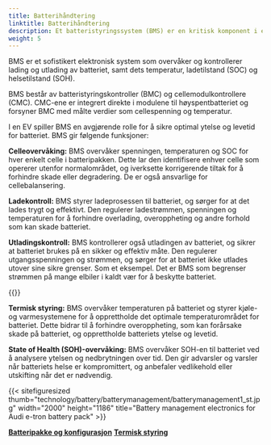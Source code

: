 ```yaml
---
title: Batterihåndtering
linktitle: Batterihåndtering
description: Et batteristyringssystem (BMS) er en kritisk komponent i et elektrisk kjøretøy (EV) som er ansvarlig for å administrere ytelsen, helsen og sikkerheten til batteriet.
weight: 5
---
```

<!-- markdownlint-disable MD033 -->
BMS er et sofistikert elektronisk system som overvåker og kontrollerer lading og utlading av batteriet, samt dets temperatur, ladetilstand (SOC) og helsetilstand (SOH).

BMS består av batteristyringskontroller (BMC) og cellemodulkontrollere (CMC).
CMC-ene er integrert direkte i modulene til høyspentbatteriet og forsyner BMC med målte verdier som cellespenning og temperatur.

I en EV spiller BMS en avgjørende rolle for å sikre optimal ytelse og levetid for batteriet. BMS gir følgende funksjoner:

**Celleovervåking:** BMS overvåker spenningen, temperaturen og SOC for hver enkelt celle i batteripakken. Dette lar den identifisere enhver celle som opererer utenfor normalområdet, og iverksette korrigerende tiltak for å forhindre skade eller degradering. De er også ansvarlige for cellebalansering.

**Ladekontroll:** BMS styrer ladeprosessen til batteriet, og sørger for at det lades trygt og effektivt. Den regulerer ladestrømmen, spenningen og temperaturen for å forhindre overlading, overoppheting og andre forhold som kan skade batteriet.

**Utladingskontroll:** BMS kontrollerer også utladingen av batteriet, og sikrer at batteriet brukes på en sikker og effektiv måte. Den regulerer utgangsspenningen og strømmen, og sørger for at batteriet ikke utlades utover sine sikre grenser. Som et eksempel. Det er BMS som begrenser strømmen på mange elbiler i kaldt vær for å beskytte batteriet.

{{<evkxdisplayaddarticle />}}

**Termisk styring:** BMS overvåker temperaturen på batteriet og styrer kjøle- og varmesystemene for å opprettholde det optimale temperaturområdet for batteriet. Dette bidrar til å forhindre overoppheting, som kan forårsake skade på batteriet, og opprettholde batteriets ytelse og levetid.

**State of Health (SOH)-overvåking:** BMS overvåker SOH-en til batteriet ved å analysere ytelsen og nedbrytningen over tid. Den gir advarsler og varsler når batteriets helse er kompromittert, og anbefaler vedlikehold eller utskifting når det er nødvendig.

{{< sitefiguresized thumb="technology/battery/batterymanagement/batterymanagement1_st.jpg" width="2000" height="1186" title="Battery management electronics for Audi e-tron battery pack" >}}

<div class="mt-3 mb-3">
    <a href="../batterypack/" class="text-decoration-none text-black"><strong><i class="bi-arrow-left"></i> Batteripakke og konfigurasjon</strong></a>
    <a href="../thermalmanagement/" class="text-decoration-none text-black float-end"><strong>Termisk styring <i class="bi-arrow-right"></i></strong></a>
</div>